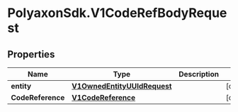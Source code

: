 # PolyaxonSdk.V1CodeRefBodyRequest

## Properties
Name | Type | Description | Notes
------------ | ------------- | ------------- | -------------
**entity** | [**V1OwnedEntityUUIdRequest**](V1OwnedEntityUUIdRequest.md) |  | [optional] 
**CodeReference** | [**V1CodeReference**](V1CodeReference.md) |  | [optional] 


